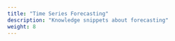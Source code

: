 ```yaml
---
title: "Time Series Forecasting"
description: "Knowledge snippets about forecasting"
weight: 8
---
```

